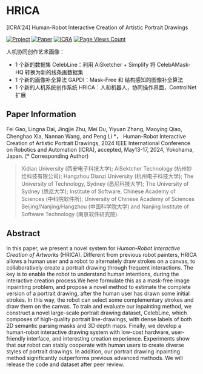 # HRICA
[ICRA'24] Human-Robot Interactive Creation of Artistic Portrait Drawings

[![Project](https://img.shields.io/badge/Project-ongoing-green.svg)](https://github.com/fei-aiart/HRICA/)
[![Paper](https://img.shields.io/badge/Paper-accepted-b31b1b.svg)]()
[![ICRA](https://img.shields.io/badge/ICRA-2024-blue)]()
[![Page Views Count](https://badges.toozhao.com/badges/01HK9CDZTS7T8NVHKHGJB3QZSZ/green.svg)](https://badges.toozhao.com/stats/01HK9CDZTS7T8NVHKHGJB3QZSZ "Get your own page views count badge on badges.toozhao.com")

人机协同创作艺术画像：
- 1 个新的数据集 CelebLine：利用 AiSketcher + Simplify 将 CelebAMask-HQ 转换为新的线条画数据集
- 1 个新的画像补全算法 GAPDI：Mask-Free 和 结构感知的图像补全算法
- 1 个新的人机系统创作系统 HRICA：人和机器人，协同操作界面，ControlNet扩展

## Paper Information

Fei Gao, Lingna Dai, Jingjie Zhu, Mei Du, Yiyuan Zhang, Maoying Qiao, Chenghao Xia, Nannan Wang, and Peng Li \*，
Human-Robot Interactive Creation of Artistic Portrait Drawings, 
2024 IEEE International Conference on Robotics and Automation (ICRA), accepted, May13-17, 2024, Yokohama, Japan. 
(\* Corresponding Author)

> Xidian University (西安电子科技大学); AiSektcher Technology (杭州妙绘科技有限公司); Hangzhou Dianzi University (杭州电子科技大学);
The University of Technology, Sydney (悉尼科技大学); The University of Sydney (悉尼大学); 
Institute of Software, Chinese Academy of Sciences (中科院软件所); University of Chinese Academy of Sciences Beijing/Nanjing/Hangzhou (中国科学院大学) and Nanjing Institute of Software Technology (南京软件研究院). 

## Abstract
In this paper, we present a novel system for *Human-Robot Interactive Creation of Artworks* (HRICA). Different from previous robot painters, HRICA allows a human user and a robot to alternately draw strokes on a canvas, to collaboratively create a portrait drawing through frequent interactions. The key is to enable the robot to understand human intentions, during the interactive creation process.We here formulate this as a mask-free image inpainting problem, and propose a novel method to estimate the complete version of a portrait drawing, after the human user has drawn some initial strokes. In this way, the robot can select some complementary strokes and draw them on the canvas. To train and evaluate our inpainting method, we construct a novel large-scale portrait drawing dataset, CelebLine, which composes of high-quality portrait line-drawings, with dense labels of both 2D semantic parsing masks and 3D depth maps. Finally, we develop a human-robot interactive drawing system with low-cost hardware, user-friendly interface, and interesting creation experience. Experiments show that our robot can stably cooperate with human users to create diverse styles of portrait drawings. In addition, our portrait drawing inpainting method significantly outperforms previous advanced methods. We will release the code and dataset after peer review.


